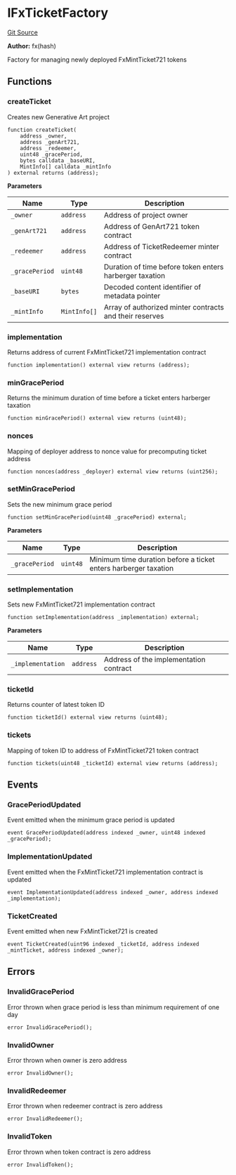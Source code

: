 # IFxTicketFactory
[Git Source](https://github.com/fxhash/fxhash-evm-contracts/blob/3196ec292bff15f41085b94e4b488f73ce88013c/src/interfaces/IFxTicketFactory.sol)

**Author:**
fx(hash)

Factory for managing newly deployed FxMintTicket721 tokens


## Functions
### createTicket

Creates new Generative Art project


```solidity
function createTicket(
    address _owner,
    address _genArt721,
    address _redeemer,
    uint48 _gracePeriod,
    bytes calldata _baseURI,
    MintInfo[] calldata _mintInfo
) external returns (address);
```
**Parameters**

|Name|Type|Description|
|----|----|-----------|
|`_owner`|`address`|Address of project owner|
|`_genArt721`|`address`|Address of GenArt721 token contract|
|`_redeemer`|`address`|Address of TicketRedeemer minter contract|
|`_gracePeriod`|`uint48`|Duration of time before token enters harberger taxation|
|`_baseURI`|`bytes`|Decoded content identifier of metadata pointer|
|`_mintInfo`|`MintInfo[]`|Array of authorized minter contracts and their reserves|


### implementation

Returns address of current FxMintTicket721 implementation contract


```solidity
function implementation() external view returns (address);
```

### minGracePeriod

Returns the minimum duration of time before a ticket enters harberger taxation


```solidity
function minGracePeriod() external view returns (uint48);
```

### nonces

Mapping of deployer address to nonce value for precomputing ticket address


```solidity
function nonces(address _deployer) external view returns (uint256);
```

### setMinGracePeriod

Sets the new minimum grace period


```solidity
function setMinGracePeriod(uint48 _gracePeriod) external;
```
**Parameters**

|Name|Type|Description|
|----|----|-----------|
|`_gracePeriod`|`uint48`|Minimum time duration before a ticket enters harberger taxation|


### setImplementation

Sets new FxMintTicket721 implementation contract


```solidity
function setImplementation(address _implementation) external;
```
**Parameters**

|Name|Type|Description|
|----|----|-----------|
|`_implementation`|`address`|Address of the implementation contract|


### ticketId

Returns counter of latest token ID


```solidity
function ticketId() external view returns (uint48);
```

### tickets

Mapping of token ID to address of FxMintTicket721 token contract


```solidity
function tickets(uint48 _ticketId) external view returns (address);
```

## Events
### GracePeriodUpdated
Event emitted when the minimum grace period is updated


```solidity
event GracePeriodUpdated(address indexed _owner, uint48 indexed _gracePeriod);
```

### ImplementationUpdated
Event emitted when the FxMintTicket721 implementation contract is updated


```solidity
event ImplementationUpdated(address indexed _owner, address indexed _implementation);
```

### TicketCreated
Event emitted when new FxMintTicket721 is created


```solidity
event TicketCreated(uint96 indexed _ticketId, address indexed _mintTicket, address indexed _owner);
```

## Errors
### InvalidGracePeriod
Error thrown when grace period is less than minimum requirement of one day


```solidity
error InvalidGracePeriod();
```

### InvalidOwner
Error thrown when owner is zero address


```solidity
error InvalidOwner();
```

### InvalidRedeemer
Error thrown when redeemer contract is zero address


```solidity
error InvalidRedeemer();
```

### InvalidToken
Error thrown when token contract is zero address


```solidity
error InvalidToken();
```

